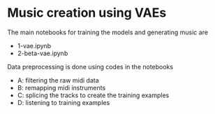 # Music creation using VAEs
The main notebooks for training the models and generating music are
* 1-vae.ipynb
* 2-beta-vae.ipynb

Data preprocessing is done using codes in the notebooks
* A: filtering the raw midi data
* B: remapping midi instruments
* C: splicing the tracks to create the training examples
* D: listening to training examples
